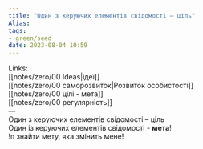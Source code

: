 ```yaml
---
title: "Один з керуючих елементів свідомості – ціль"
Alias: 
tags:
- green/seed
date: 2023-08-04 10:59
---
```

Links:  
[[notes/zero/00 Ideas|ідеї]]  
[[notes/zero/00 саморозвиток|Розвиток особистості]]  
[[notes/zero/00 цілі - мета]]  
[[notes/zero/00 регулярність]]  
—  
Один з керуючих елементів свідомості – ціль  
Один із керуючих елементів свідомості - **мета**!  
!п знайти мету, яка змінить мене!